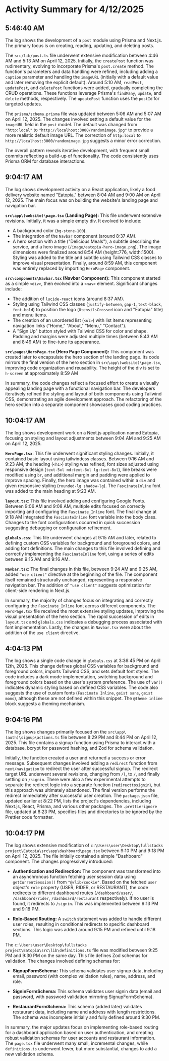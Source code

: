 # Activity Summary for 4/12/2025

## 5:46:40 AM
The log shows the development of a `post` module using Prisma and Next.js.  The primary focus is on creating, reading, updating, and deleting posts.

The `src/lib/post.ts` file underwent extensive modification between 4:46 AM and 5:13 AM on April 12, 2025.  Initially, the `createPost` function was rudimentary, evolving to incorporate Prisma's `post.create` method.  The function's parameters and data handling were refined, including adding a `caption` parameter and handling the `imageURL` (initially with a default value and later removing the explicit default).  Around 5:10 AM, `readPost`, `updatePost`, and `deletePost` functions were added, gradually completing the CRUD operations.  These functions leverage Prisma's `findMany`, `update`, and `delete` methods, respectively.  The `updatePost` function uses the `postId` for targeted updates.

The `prisma/schema.prisma` file was updated between 5:06 AM and 5:07 AM on April 12, 2025.  The changes involved setting a default value for the `imageURL` field in the `post` model.  The default was changed from `"http:local"` to `"http://localhost:3000/randomimage.jpg"` to provide a more realistic default image URL.  The correction of `http:local` to `http://localhost:3000/randomimage.jpg` suggests a minor error correction.


The overall pattern reveals iterative development, with frequent small commits reflecting a build-up of functionality. The code consistently uses Prisma ORM for database interactions.


## 9:04:17 AM
The log shows development activity on a React application, likely a food delivery website named "Eatopia," between 8:04 AM and 9:00 AM on April 12, 2025.  The main focus was on building the website's landing page and navigation bar.

**`src\app\(website)\page.tsx` (Landing Page):** This file underwent extensive revisions. Initially, it was a simple empty div.  It evolved to include:

*   A background color (`bg-stone-100`).
*   The integration of the `Navbar` component (around 8:37 AM).
*   A hero section with a title ("Delicious Meals"), a subtitle describing the service, and a hero image (`/image/eatopia-hero-image.png`). The image dimensions were finalized around 8:54 AM (height:776, width:1500). Styling was added to the title and subtitle using Tailwind CSS classes to improve visual presentation. Finally, around 8:59 AM, this component was entirely replaced by importing `HeroPage` component.


**`src\components\Navbar.tsx` (Navbar Component):**  This component started as a simple `<div>`, then evolved into a `<nav>` element.  Significant changes include:

*   The addition of `lucide-react` icons (around 8:37 AM).
*   Styling using Tailwind CSS classes (`justify-between`, `gap-1`, `text-black`, `font-bold`) to position the logo (`UtensilsCrossed` icon and "Eatopia" title) and menu items.
*   The creation of an unordered list (`<ul>`) with list items representing navigation links ("Home," "About," "Menu," "Contact").
*   A "Sign Up" button styled with Tailwind CSS for color and shape. Padding and margins were adjusted multiple times (between 8:43 AM and 8:49 AM) to fine-tune its appearance.


**`src\pages\HeroPage.tsx` (Hero Page Component):**  This component was created later to encapsulate the hero section of the landing page. Its code mirrors the final version of the hero section in  `src\app\(website)\page.tsx`, improving code organization and reusability. The height of the div is set to `h-screen` at approximately 8:59 AM


In summary, the code changes reflect a focused effort to create a visually appealing landing page with a functional navigation bar. The developers iteratively refined the styling and layout of both components using Tailwind CSS, demonstrating an agile development approach.  The refactoring of the hero section into a separate component showcases good coding practices.


## 10:04:17 AM
The log shows development work on a Next.js application named Eatopia, focusing on styling and layout adjustments between 9:04 AM and 9:25 AM on April 12, 2025.

**`HeroPage.tsx`**: This file underwent significant styling changes.  Initially, it contained basic layout using tailwindcss classes.  Between 9:16 AM and 9:23 AM, the heading (`<h1>`)  styling was refined,  font sizes adjusted using responsive design (`text-5xl md:text-6xl lg:text-8xl`), line breaks were modified using `br`, and additional margin and padding were applied to improve spacing.  Finally, the hero image was contained within a `div` and given responsive styling (`rounded-lg shadow-lg`).  The `FascinateInline` font was added to the main heading at 9:23 AM.

**`layout.tsx`**:  This file involved adding and configuring Google Fonts. Between 9:06 AM and 9:08 AM, multiple edits focused on correctly importing and configuring the `Fascinate_Inline` font.  The final change at 9:18 AM integrated the `FascinateInline` font variable into the body class.  Changes to the font configurations occurred in quick succession suggesting debugging or configuration refinement.

**`globals.css`**: This file underwent changes at 9:15 AM and later, related to defining custom CSS variables for background and foreground colors, and adding font definitions.  The main changes to this file involved defining and correctly implementing the `FascinateInline` font, using a series of edits between 9:15 AM and 9:16 AM.


**`Navbar.tsx`**:  The final changes in this file, between 9:24 AM and 9:25 AM, added `"use client"` directive at the beginning of the file. The component itself remained structurally unchanged, representing a responsive navigation bar. The addition of `"use client"` suggests optimization for client-side rendering in Next.js.

In summary, the majority of changes focus on integrating and correctly configuring the `Fascinate_Inline` font across different components.  The `HeroPage.tsx` file received the most extensive styling updates, improving the visual presentation of the hero section.  The rapid succession of edits in `layout.tsx` and `globals.css`  indicates a debugging process associated with font implementation.  Lastly, the changes in `Navbar.tsx` were about the addition of the `use client` directive.


## 4:04:13 PM
The log shows a single code change in `globals.css` at 3:36:45 PM on April 12th, 2025.  This change defines global CSS variables for background and foreground colors,  imports Tailwind CSS, and sets default font styles.  The code includes a dark mode implementation, switching background and foreground colors based on the user's system preference.  The use of `var()` indicates dynamic styling based on defined CSS variables.  The code also suggests the use of custom fonts (`Fascinate Inline`, `geist sans`, `geist mono`), although these are not defined within this snippet.  The `@theme inline` block suggests a theming mechanism.


## 9:04:16 PM
The log shows changes primarily focused on the `src\app\(auth)\signup\actions.ts` file between 8:29 PM and 8:44 PM on April 12, 2025.  This file contains a signup function using Prisma to interact with a database, bcrypt for password hashing, and Zod for schema validation.

Initially, the function created a user and returned a success or error message.  Subsequent changes involved adding a `redirect` function from `next/navigation` to redirect the user after successful signup.  The redirect target URL underwent several revisions, changing from `/l`, to `/`, and finally settling on `/signin`. There were also a few experimental attempts to separate the redirect logic into a separate function (`redirecttosignin`), but this approach was ultimately abandoned.  The final version performs the redirect immediately after successful user creation.  The `package.json` file, updated earlier at 8:22 PM, lists the project's dependencies, including Next.js, React, Prisma, and various other packages. The `.prettierignore` file, updated at 8:23 PM, specifies files and directories to be ignored by the Prettier code formatter.


## 10:04:17 PM
The log shows extensive modification of `c:\Users\user\Desktop\fullstacks project\Eatopia\src\app\dashboard\page.tsx` between 9:10 PM and 9:18 PM on April 12, 2025.  The file initially contained a simple "Dashboard" component.  The changes progressively introduced:

* **Authentication and Redirection:** The component was transformed into an asynchronous function fetching user session data using `getCurrentSession()` from `"@/lib/cookie"`. Based on the fetched `user` object's `role` property (USER, RIDER, or RESTAURANT), the code redirects to different dashboard routes (`/dashboard/user/`, `/dashboard/rider`, `/dashboard/restaurant` respectively).  If no user is found, it redirects to `/signin`. This was implemented between 9:13 PM and 9:18 PM.

* **Role-Based Routing:** A `switch` statement was added to handle different user roles, resulting in conditional redirects to specific dashboard sections.  This logic was added around 9:15 PM and refined until 9:18 PM.

The `c:\Users\user\Desktop\fullstacks project\Eatopia\src\lib\definitions.ts` file was modified between 9:25 PM and 9:30 PM on the same day. This file defines Zod schemas for validation.  The changes involved defining schemas for:

* **SignupFormSchema:** This schema validates user signup data, including email, password (with complex validation rules), name, address, and role.

* **SigninFormSchema:** This schema validates user signin data (email and password, with password validation mirroring SignupFormSchema).

* **RestaurantFormSchema:** This schema (added later) validates restaurant data, including name and address with length restrictions.  The schema was incomplete initially and fully defined around 9:30 PM.

In summary, the major updates focus on implementing role-based routing for a dashboard application based on user authentication,  and creating robust validation schemas for user accounts and restaurant information.  The `page.tsx` file underwent many small, incremental changes, while `definitions.ts` underwent fewer, but more substantial, changes to add a new validation schema.
